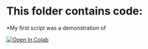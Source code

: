# This folder contains code:

*My first script was a demonstration of 

[![Open In Colab](https://colab.research.google.com/assets/colab-badge.svg)](https://colab.research.google.com/github/mrybalki/pgss2020_lecture2_temp/blob/master/MyNotebooks/myFirstScript.ipynb)
